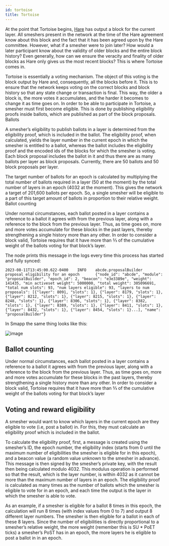 ```yaml
---
id: tortoise
title: Tortoise
---
```


At the point that Tortoise begins, [Hare](./hare.md) has output a block for the current layer. All smeshers present in the network at the time of the Hare agreement know about this block and the fact that it has been agreed upon by the Hare committee. However, what if a smesher were to join later? How would a later participant know about the validity of older blocks and the entire block history? Even generally, how can we ensure the veracity and finality of older blocks as Hare only gives us the most recent blocks? This is where Tortoise comes in.

Tortoise is essentially a voting mechanism. The object of this voting is the block output by Hare and, consequently, all the blocks before it. This is to ensure that the network keeps voting on the correct blocks and block history so that any state change or transaction is final. This way, the older a block is, the more votes it accumulates, and the harder it becomes to change it as time goes on. In order to be able to participate in Tortoise, a smesher must first become eligible. This is done by publishing eligibility proofs inside ballots, which are published as part of the block proposals.
Ballots

A smesher’s eligibility to publish ballots in a layer is determined from the eligibility proof, which is included in the ballot. The eligibility proof, when calculated, yields the layer number in the current epoch in which the smesher is entitled to a ballot, whereas the ballot includes the eligibility proof and the encoded ids of the blocks for which the smesher is voting. Each block proposal includes the ballot in it and thus there are as many ballots per layer as block proposals. Currently, there are 50 ballots and 50 block proposals per layer.

The target number of ballots for an epoch is calculated by multiplying the total number of ballots required in a layer (50 at the moment) by the total number of layers in an epoch (4032 at the moment). This gives the network a target of 201,600 ballots per epoch. So, a single smesher will be eligible to a part of this target amount of ballots in proportion to their relative weight.
Ballot counting

Under normal circumstances, each ballot posted in a layer contains a reference to a ballot it agrees with from the previous layer, along with a reference to the block from the previous layer. Thus, as time goes on, more and more votes accumulate for these blocks in the past layers, thereby strengthening a single history more than any other.
In order to consider a block valid, Tortoise requires that it have more than ⅔ of the cumulative weight of the ballots voting for that block’s layer.

The node prints this message in the logs every time this process has started and fully synced:

```
2023-08-11T13:45:00.622-0400    INFO    abcde.proposalBuilder   proposal eligibility for an epoch       {"node_id": "abcde", "module": "proposalBuilder", "epoch_id": 2, "beacon": "e3e3389e", "weight": 141435, "min activeset weight": 5000000, "total weight": 305096691, "total num slots": 93, "num layers eligible": 93, "layers to num proposals": [{"layer": 8091, "slots": 1}, {"layer": 8179, "slots": 1}, {"layer": 8212, "slots": 1}, {"layer": 8215, "slots": 1}, {"layer": 8248, "slots": 1}, {"layer": 8306, "slots": 1}, {"layer": 8382, "slots": 1}, {"layer": 8389, "slots": 1}, {"layer": 8411, "slots": 1}, {"layer": 8432, "slots": 1}, {"layer": 8454, "slots": 1}...], "name": "proposalBuilder"}
```

In Smapp the same thing looks like this:

![image](https://github.com/spacemeshos/wiki/assets/3316532/b0d47343-f4d4-449e-af00-135b67ceff58)

## Ballot counting

Under normal circumstances, each ballot posted in a layer contains a reference to a ballot it agrees with from the previous layer, along with a reference to the block from the previous layer. Thus, as time goes on, more and more votes accumulate for these blocks in the past layers, thereby strengthening a single history more than any other.
In order to consider a block valid, Tortoise requires that it have more than ⅔ of the cumulative weight of the ballots voting for that block’s layer

## Voting and reward eligibility

A smesher would want to know which layers in the current epoch are they eligible to vote (i.e, post a ballot) in. For this, they must calculate an eligibility proof which is included in the ballot.

To calculate the eligibility proof, first, a message is created using the smesher’s ID, the epoch number, the eligibility index (starts from 0 until the maximum number of eligibilities the smesher is eligible for in this epoch), and a beacon value (a random value unknown to the smesher in advance). This message is then signed by the smesher’s private key, with the result then being calculated modulo 4032. This modulus operation is performed so that the result, which is the layer number, is within 4032 as it cannot be more than the maximum number of layers in an epoch. The eligibility proof is calculated as many times as the number of ballots which the smesher is eligible to vote for in an epoch, and each time the output is the layer in which the smesher is able to vote.

As an example, if a smesher is eligible for a ballot 8 times in this epoch, the calculation will run 8 times (with index values from 0 to 7) and output 8 different layer numbers. The smesher is then eligible for a ballot in each of these 8 layers. Since the number of eligibilities is directly proportional to a smesher’s relative weight, the more weight (remember this is SU * PoET ticks) a smesher’s PoST has in an epoch, the more layers he is eligible to post a ballot in in an epoch.
